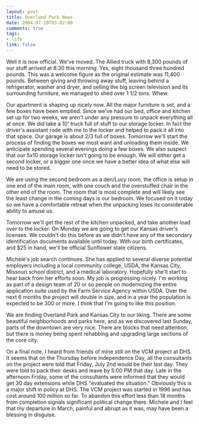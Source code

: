 ```yaml
--- 
layout: post
title: Overland Park News
date: 2004-07-10T03:02:00
comments: true
tags:
- life
link: false
---
```

Well it is now official. We've moved. The Allied truck with 8,300 pounds of our stuff arrived at 8:30 this morning. Yes, eight thousand three hundred pounds. This was a welcome figure as the original estimate was 11,400 pounds. Between giving and throwing away stuff, leaving behind a refrigerator, washer and dryer, and selling the big screen television and its surrounding furniture, we managed to shed over 1 1/2 tons. Whew.

Our apartment is shaping up nicely now. All the major furniture is set, and a few boxes have been emptied. Since we've had our bed, office and kitchen set up for two weeks, we aren't under any pressure to unpack everything all at once. We did take a 10' truck full of stuff to our storage locker. In fact the driver's assistant rode with me to the locker and helped to pack it all into that space. Our garage is about 2/3 full of boxes. Tomorrow we'll start the process of finding the boxes we most want and unloading them inside. We anticipate spending several evenings doing a few boxes. We also suspect that our 5x10 storage locker isn't going to be enough. We will either get a second locker, or a bigger one once we have a better idea of what else will need to be stored.

We are using the second bedroom as a den/Lucy room, the office is setup in one end of the main room, with one couch and the overstuffed chair in the other end of the room. The room that is most complete and will likely see the least change in the coming days is our bedroom. We focused on it today so we have a comfortable retreat when the unpacking loses its considerable ability to amuse us.

Tomorrow we'll get the rest of the kitchen unpacked, and take another load over to the locker. On Monday we are going to get our Kansas driver's licenses. We couldn't do this before as we didn't have any of the secondary identification documents available until today. With our birth certificates, and $25 in hand, we'll be official Sunflower state citizens.

Michele's job search continues. She has applied to several diverse potential employers including a local community college, USDA, the Kansas City, Missouri school district, and a medical laboratory. Hopefully she'll start to hear back from her efforts soon. My job is progressing nicely. I'm working as part of a design team of 20 or so people on modernizing the entire application suite used by the Farm Service Agency within USDA. Over the next 6 months the project will double in size, and in a year the population is expected to be 300 or more. I think that I'm going to like this position.

We are finding Overland Park and Kansas City to our liking. There are some beautiful neighborhoods and parks here, and as we discovered last Sunday, parts of the downtown are very nice. There are blocks that need attention, but there is money being spent rehabbing and upgrading large sections of the core city.

On a final note, I heard from friends of mine still on the VCM project at DHS. It seems that on the Thursday before Independence Day, all the consultants on the project were told that Friday, July 2nd would be their last day. They were told to pack their desks and leave by 5:00 PM that day. Late in the afternoon Friday, some of the consultants were informed that they would get 30 day extensions while DHS "evaluated the situation." Obviously this is a major shift in policy at DHS. The VCM project was started in 1996 and has cost around 100 million so far. To abandon this effort less than 18 months from completion signals significant political change there. Michele and I feel that my departure in March, painful and abrupt as it was, may have been a blessing in disguise.
